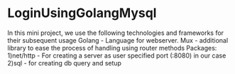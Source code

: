 # LoginUsingGolangMysql

In this mini project, we use the following technologies and frameworks for their subsequent  usage
Golang - Language for webserver.
Mux - additional library to ease the process of handling using router methods
Packages: 
1)net/http - For creating a server as user specified port (:8080) in our case
2)sql - for creating db query and setup 

